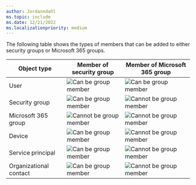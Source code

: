 ```yaml
---
author: Jordanndahl
ms.topic: include
ms.date: 12/21/2022
ms.localizationpriority: medium
---
```


<!-- markdownlint-disable MD041-->

The following table shows the types of members that can be added to either security groups or Microsoft 365 groups.

| Object type             | Member of security group     | Member of Microsoft 365 group |
|-------------------------|-------------------------------|-------------------------------|
| User                   | ![Can be group member][Yes]   | ![Can be group member][Yes]   |
| Security group         | ![Can be group member][Yes]   | ![Cannot be group member][No] |
| Microsoft 365 group    | ![Cannot be group member][No] | ![Cannot be group member][No] |
| Device                 | ![Can be group member][Yes]   | ![Cannot be group member][No] |
| Service principal      | ![Can be group member][Yes]   | ![Cannot be group member][No] |
| Organizational contact | ![Can be group member][Yes]   | ![Cannot be group member][No] |

[Yes]: /graph/images/yesandnosymbols/greencheck.svg
[No]: /graph/images/yesandnosymbols/no.svg
